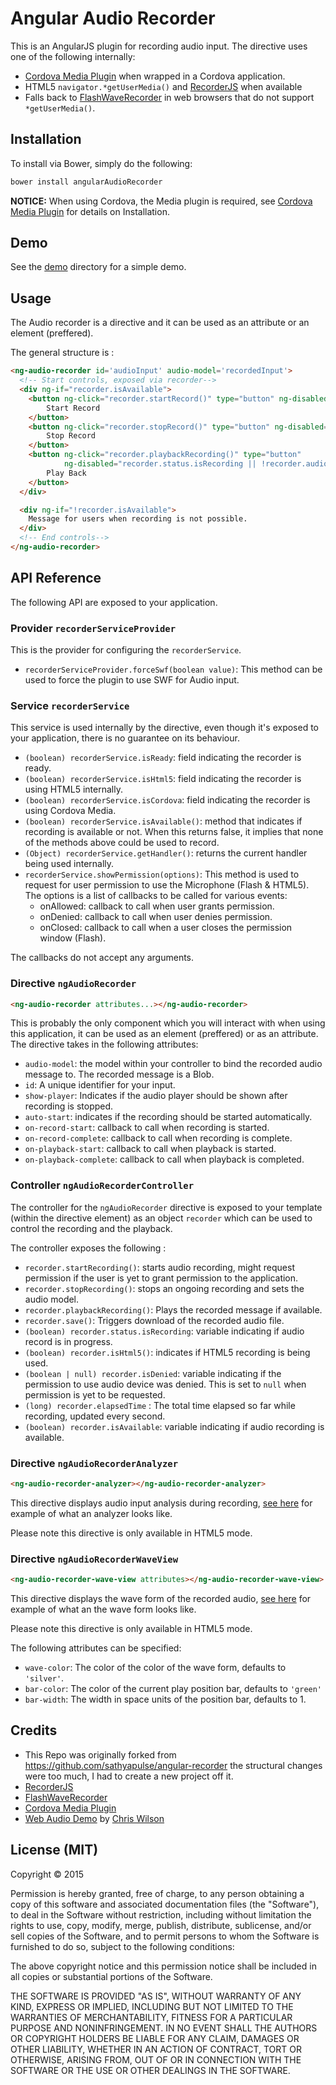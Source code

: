 # Angular Audio Recorder
This is an AngularJS plugin for recording audio input. The directive uses one of the following internally:
- [Cordova Media Plugin](https://github.com/apache/cordova-plugin-media) when wrapped in a Cordova application.
- HTML5 `navigator.*getUserMedia()` and [RecorderJS](https://github.com/mattdiamond/Recorderjs) when available
- Falls back to [FlashWaveRecorder](https://github.com/michalstocki/FlashWavRecorder) in web browsers that do not support `*getUserMedia()`.

## Installation

To install via Bower, simply do the following:

```bash
bower install angularAudioRecorder
```

**NOTICE:** When using Cordova, the Media plugin is required, see [Cordova Media Plugin](https://github.com/apache/cordova-plugin-media) for details on Installation.

## Demo

See the [demo](demo) directory for a simple demo.

## Usage

The Audio recorder is a directive and it can be used as an attribute or an element (preffered).

The general structure is :

```HTML
<ng-audio-recorder id='audioInput' audio-model='recordedInput'>
  <!-- Start controls, exposed via recorder-->
  <div ng-if="recorder.isAvailable">
    <button ng-click="recorder.startRecord()" type="button" ng-disabled="recorder.status.isRecording">
        Start Record
    </button>
    <button ng-click="recorder.stopRecord()" type="button" ng-disabled="recorder.status.isRecording === false">
        Stop Record
    </button>
    <button ng-click="recorder.playbackRecording()" type="button"
            ng-disabled="recorder.status.isRecording || !recorder.audioModel">
        Play Back
    </button>
  </div>

  <div ng-if="!recorder.isAvailable">
    Message for users when recording is not possible.
  </div>
  <!-- End controls-->
</ng-audio-recorder>
```

## API Reference

The following API are exposed to your application.

### Provider `recorderServiceProvider`

This is the provider for configuring the `recorderService`.

- `recorderServiceProvider.forceSwf(boolean value)`: This method can be used to force the plugin to use SWF for Audio input.

### Service `recorderService`

This service is used internally by the directive, even though it's exposed to your application, there is no guarantee on its behaviour.

- `(boolean) recorderService.isReady`: field indicating the recorder is ready.
- `(boolean) recorderService.isHtml5`: field indicating the recorder is using HTML5 internally.
- `(boolean) recorderService.isCordova`: field indicating the recorder is using Cordova Media.
- `(boolean) recorderService.isAvailable()`: method that indicates if recording is available or not. When this returns false, it implies that none of the methods above could be used to record.
- `(Object) recorderService.getHandler()`: returns the current handler being used internally.
- `recorderService.showPermission(options)`: This method is used to request for user permission to use the Microphone (Flash & HTML5). The options is a list of callbacks to be called for various events:
    * onAllowed: callback to call when user grants permission.
    * onDenied: callback to call when user denies permission.
    * onClosed: callback to call when a user closes the permission window (Flash).

The callbacks do not accept any arguments.

### Directive `ngAudioRecorder`

```html
<ng-audio-recorder attributes...></ng-audio-recorder>
```
This is probably the only component which you will interact with when using this application, it can be used as an element (preffered) or as an attribute. The directive takes in the following attributes:

- `audio-model`: the model within your controller to bind the recorded audio message to. The recorded message is a Blob.
- `id`: A unique identifier for your input.
- `show-player`: Indicates if the audio player should be shown after recording is stopped.
- `auto-start`: indicates if the recording should be started automatically.
- `on-record-start`: callback to call when recording is started.
- `on-record-complete`: callback to call when recording is complete.
- `on-playback-start`: callback to call when playback is started.
- `on-playback-complete`: callback to call when playback is completed.

### Controller `ngAudioRecorderController`

The controller for the `ngAudioRecorder` directive is exposed to your template (within the directive element) as an object `recorder` which can be used to control the recording and the playback.

The controller exposes the following :

- `recorder.startRecording()`: starts audio recording, might request permission if the user is yet to grant permission to the application.
- `recorder.stopRecording()`: stops an ongoing recording and sets the audio model.
- `recorder.playbackRecording()`: Plays the recorded message if available.
- `recorder.save()`: Triggers download of the recorded audio file.
- `(boolean) recorder.status.isRecording`: variable indicating if audio record is in progress.
- `(boolean) recorder.isHtml5()`: indicates if HTML5 recording is being used.
- `(boolean | null) recorder.isDenied`: variable indicating if the permission to use audio device was denied. This is set to `null` when permission is yet to be requested.
- `(long) recorder.elapsedTime` : The total time elapsed so far while recording, updated every second.
- `(boolean) recorder.isAvailable`: variable indicating if audio recording is available.

### Directive `ngAudioRecorderAnalyzer`

```html
<ng-audio-recorder-analyzer></ng-audio-recorder-analyzer>
```
This directive displays audio input analysis during recording, [see here](http://webaudiodemos.appspot.com/AudioRecorder/index.html) for example of what an analyzer looks like.  

Please note this directive is only available in HTML5 mode.

### Directive `ngAudioRecorderWaveView`

```html
<ng-audio-recorder-wave-view attributes></ng-audio-recorder-wave-view>
```
This directive displays the wave form of the recorded audio, [see here](http://webaudiodemos.appspot.com/AudioRecorder/index.html) for example of what an the wave form looks like.  

Please note this directive is only available in HTML5 mode.

The following attributes can be specified:

- `wave-color`: The color of the color of the wave form, defaults to `'silver'`.
- `bar-color`: The color of the current play position bar, defaults to `'green'`
- `bar-width`: The width in space units of the position bar, defaults to 1.


## Credits

 - This Repo was originally forked from https://github.com/sathyapulse/angular-recorder the structural changes were too much, I had to create a new project off it.
 - [RecorderJS](https://github.com/mattdiamond/Recorderjs)
 - [FlashWaveRecorder](https://github.com/michalstocki/FlashWavRecorder)
 - [Cordova Media Plugin](https://github.com/apache/cordova-plugin-media)
 - [Web Audio Demo](https://github.com/cwilso/AudioRecorder) by [Chris Wilson](https://github.com/cwilso)


## License (MIT)

Copyright © 2015

Permission is hereby granted, free of charge, to any person obtaining a copy of this software and associated documentation files (the "Software"), to deal in the Software without restriction, including without limitation the rights to use, copy, modify, merge, publish, distribute, sublicense, and/or sell copies of the Software, and to permit persons to whom the Software is furnished to do so, subject to the following conditions:

The above copyright notice and this permission notice shall be included in all copies or substantial portions of the Software.

THE SOFTWARE IS PROVIDED "AS IS", WITHOUT WARRANTY OF ANY KIND, EXPRESS OR IMPLIED, INCLUDING BUT NOT LIMITED TO THE WARRANTIES OF MERCHANTABILITY, FITNESS FOR A PARTICULAR PURPOSE AND NONINFRINGEMENT. IN NO EVENT SHALL THE AUTHORS OR COPYRIGHT HOLDERS BE LIABLE FOR ANY CLAIM, DAMAGES OR OTHER LIABILITY, WHETHER IN AN ACTION OF CONTRACT, TORT OR OTHERWISE, ARISING FROM, OUT OF OR IN CONNECTION WITH THE SOFTWARE OR THE USE OR OTHER DEALINGS IN THE SOFTWARE.
